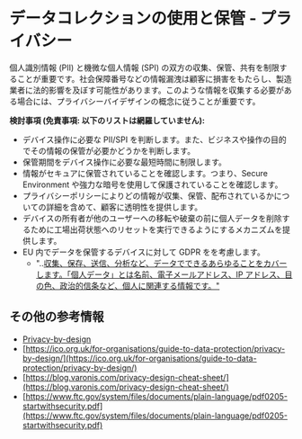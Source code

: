 # データコレクションの使用と保管 - プライバシー

個人識別情報 (PII) と機微な個人情報 (SPI) の双方の収集、保管、共有を制限することが重要です。社会保障番号などの情報漏洩は顧客に損害をもたらし、製造業者に法的影響を及ぼす可能性があります。このような情報を収集する必要がある場合には、プライバシーバイデザインの概念に従うことが重要です。

**検討事項 (免責事項: 以下のリストは網羅していません):**

* デバイス操作に必要な PII/SPI を判断します。また、ビジネスや操作の目的でその情報の保管が必要かどうかを判断します。
* 保管期間をデバイス操作に必要な最短時間に制限します。
* 情報がセキュアに保管されていることを確認します。つまり、Secure Environment や強力な暗号を使用して保護されていることを確認します。
* プライバシーポリシーによりどの情報が収集、保管、配布されているかについての詳細を含めて、顧客に透明性を提供します。
* デバイスの所有者が他のユーザーへの移転や破棄の前に個人データを削除するために工場出荷状態へのリセットを実行できるようにするメカニズムを提供します。
* EU 内でデータを保管するデバイスに対して GDPR をを考慮します。
  * "..[収集、保存、送信、分析など、データでできるあらゆることをカバーします。「個人データ」とは名前、電子メールアドレス、IP アドレス、目の色、政治的信条など、個人に関連する情報です。"](https://gdpr.eu/faq/)

## その他の参考情報 <a href="#additional-references" id="additional-references"></a>

* [Privacy-by-design](https://www.ftc.gov/system/files/documents/reports/federal-trade-commission-staff-report-november-2013-workshop-entitled-internet-things-privacy/150127iotrpt.pdf)
* [https://ico.org.uk/for-organisations/guide-to-data-protection/privacy-by-design/](https://ico.org.uk/for-organisations/guide-to-data-protection/privacy-by-design/)
* [https://blog.varonis.com/privacy-design-cheat-sheet/](https://blog.varonis.com/privacy-design-cheat-sheet/)
* [https://www.ftc.gov/system/files/documents/plain-language/pdf0205-startwithsecurity.pdf](https://www.ftc.gov/system/files/documents/plain-language/pdf0205-startwithsecurity.pdf)
